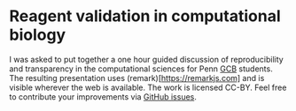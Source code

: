# Reagent validation in computational biology

I was asked to put together a one hour guided discussion of reproducibility and
transparency in the computational sciences for Penn
[GCB](http://www.med.upenn.edu/gcb/index.shtml) students. The resulting
presentation uses (remark)[https://remarkjs.com] and is visible wherever the
web is available. The work is licensed CC-BY. Feel free to contribute your
improvements via
[GitHub issues](https://github.com/greenelab/computational-reagents/issues).
